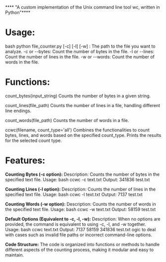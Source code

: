 **** "A custom implementation of the Unix command line tool wc, written in Python"****

# Usage:
bash
python file_counter.py <filename> [-c] [-l] [-w]
<filename>: The path to the file you want to analyze.
-c or --bytes: Count the number of bytes in the file.
-l or --lines: Count the number of lines in the file.
-w or --words: Count the number of words in the file.

# Functions:
count_bytes(input_string)
Counts the number of bytes in a given string.

count_lines(file_path)
Counts the number of lines in a file, handling different line endings.

count_words(file_path)
Counts the number of words in a file.

ccwc(filename, count_type='all')
Combines the functionalities to count bytes, lines, and words based on the specified count_type.
Prints the results for the selected count type.

# Features:
**Counting Bytes (-c option):**
Description: Counts the number of bytes in the specified text file.
Usage:
bash
ccwc -c text.txt
Output:  341836 test.txt

**Counting Lines (-l option):**
Description: Counts the number of lines in the specified text file.
Usage:
bash
ccwc -l text.txt
Output:  7137 test.txt

**Counting Words (-w option):**
Description: Counts the number of words in the specified text file.
Usage:
bash
ccwc -w text.txt
Output:  58159 test.txt

**Default Options (Equivalent to -c, -l, -w):**
Description: When no options are provided, the command is equivalent to using -c, -l, and -w together.
Usage:
bash
ccwc text.txt
Output:  7137   58159  341836 test.txt
ogic to deal with cases such as invalid file paths or incorrect command-line options.



**Code Structure:**
The code is organized into functions or methods to handle different aspects of the counting process, making it modular and easy to maintain.
